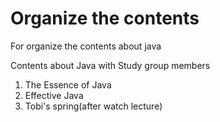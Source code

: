 # Organize the contents

For organize the contents about java

Contents about Java with Study group members

1. The Essence of Java
2. Effective Java
3. Tobi's spring(after watch lecture)